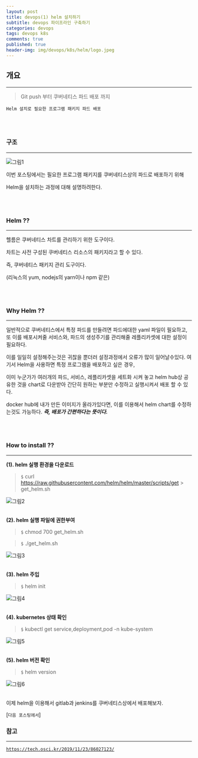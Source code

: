 ```yaml
---
layout: post
title: devops(1) helm 설치하기
subtitle: devops 파이프라인 구축하기
categories: devops
tags: devops k8s
comments: true
published: true
header-img: img/devops/k8s/helm/logo.jpeg
---
```


## 개요
---
> Git push 부터 쿠버네티스 파드 배포 까지

`Helm 설치로 필요한 프로그램 패키지 파드 배포`

<br><br>

### 구조

---

![그림1](https://zunoxi.github.io/assets/img/devops/jenkins/install/structure.png)

이번 포스팅에서는 필요한 프로그램 패키지를 쿠버네티스상의 파드로 배포하기 위해

Helm을 설치하는 과정에 대해 설명하려한다.

<br><br>

### Helm ??

---

헬름은 쿠버네티스 차트를 관리하기 위한 도구이다. 

차트는 사전 구성된 쿠버네티스 리소스의 패키지라고 할 수 있다.

즉, 쿠버네티스 패키지 관리 도구이다.

(리눅스의 yum, nodejs의 yarn이나 npm 같은)

<br><br>

### Why Helm ??

---

일반적으로 쿠버네티스에서 특정 파드를 만들려면 파드에대한 yaml 파일이 필요하고, 
또 이를 배포시켜줄 서비스와, 파드의 생성주기를 관리해줄 레플리카셋에 대한 설정이 필요하다.

이를 일일히 설정해주는것은 귀찮을 뿐더러 설정과정에서 오류가 많이 일어날수있다. 여기서 Helm을 사용하면 특정 프로그램을 배포하고 싶은 경우, 

이미 누군가가 여러개의 파드, 서비스, 레플리카셋을 세트화 시켜 놓고 helm hub상 공유한 것을 chart로 다운받아 간단히 원하는 부분만 수정하고 실행시켜서 배포 할 수 있다.

docker hub에 내가 만든 이미지가 올라가있다면, 이를 이용해서 helm chart를 수정하는것도 가능하다.  _**즉, 배포가 간편하다는 뜻이다.**_

<br><br>

### How to install ??


---

**(1). helm 실행 환경을 다운로드**

> `$` curl https://raw.githubusercontent.com/helm/helm/master/scripts/get > get_helm.sh

![그림2](https://zunoxi.github.io/assets/img/devops/k8s/helm/1.png)
<br><br>

**(2). helm 실행 파일에 권한부여**

> `$` chmod 700 get_helm.sh

> `$` ./get_helm.sh

![그림3](https://zunoxi.github.io/assets/img/devops/k8s/helm/2.png)
<br><br>

**(3). helm 주입**

> `$` helm init

![그림4](https://zunoxi.github.io/assets/img/devops/k8s/helm/3.png)
<br><br>

**(4). kubernetes 상태 확인**

> `$` kubectl get service,deployment,pod -n kube-system

![그림5](https://zunoxi.github.io/assets/img/devops/k8s/helm/4.png)
<br><br>

**(5). helm 버전 확인**

> `$` helm version

![그림6](https://zunoxi.github.io/assets/img/devops/k8s/helm/5.png)
<br><br>


이제 helm을 이용해서 gitlab과 jenkins를 쿠버네티스상에서 배포해보자.

[`다음 포스팅에서`]


### 참고 

---

[`https://tech.osci.kr/2019/11/23/86027123/`](https://tech.osci.kr/2019/11/23/86027123/)